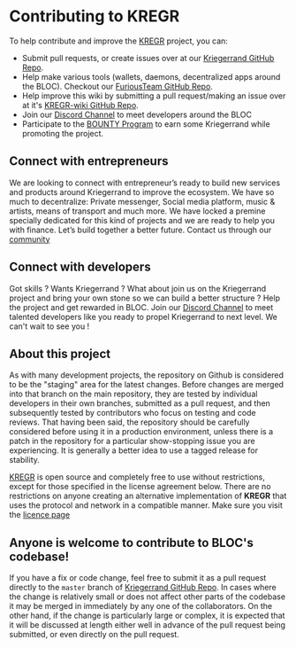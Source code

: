 # **Contributing to KREGR**

To help contribute and improve the [KREGR](https://bloc.money) project, you can:

* Submit pull requests, or create issues over at our [Kriegerrand GitHub Repo](https://github.com/furiousteam/BLOC).
* Help make various tools (wallets, daemons, decentralized apps around the BLOC). Checkout our [FuriousTeam GitHub Repo](https://github.com/furiousteam).
* Help improve this wiki by submitting a pull request/making an issue over at it's [KREGR-wiki GitHub Repo](https://github.com/furiousteam/KREGR-wiki).
* Join our [Discord Channel](https://discord.gg/5Buudya) to meet developers around the BLOC
* Participate to the [BOUNTY Program](../guides/Bounty-Program.md) to earn some Kriegerrand while promoting the project.

## **Connect with entrepreneurs**

We are looking to connect with entrepreneur’s ready to build new services and products around Kriegerrand to improve the ecosystem. We have so much to decentralize: Private messenger, Social media platform, music & artists, means of transport and much more. We have locked a premine specially dedicated for this kind of projects and we are ready to help you with finance. Let’s build together a better future. Contact us through our [community](../about/Community.md)

## **Connect with developers**

Got skills ? Wants Kriegerrand ? What about join us on the Kriegerrand project and bring your own stone so we can build a better structure ? Help the project and get rewarded in BLOC. Join our [Discord Channel](https://discord.gg/5Buudya) to meet talented developers like you ready to propel Kriegerrand to next level. We can't wait to see you !

## **About this project**

As with many development projects, the repository on Github is considered to be the "staging" area for the latest changes. Before changes are merged into that branch on the main repository, they are tested by individual developers in their own branches, submitted as a pull request, and then subsequently tested by contributors who focus on testing and code reviews. That having been said, the repository should be carefully considered before using it in a production environment, unless there is a patch in the repository for a particular show-stopping issue you are experiencing. It is generally a better idea to use a tagged release for stability.

[KREGR](https://github.com/furiousteam/BLOC) is open source and completely free to use without restrictions, except for those specified in the license agreement below. There are no restrictions on anyone creating an alternative implementation of **KREGR** that uses the protocol and network in a compatible manner. Make sure you visit the [licence page](../about/Licence.md)

## **Anyone is welcome to contribute to BLOC's codebase!**

If you have a fix or code change, feel free to submit it as a pull request directly to the `master` branch of [Kriegerrand GitHub Repo](https://github.com/furiousteam/BLOC). In cases where the change is relatively small or does not affect other parts of the codebase it may be merged in immediately by any one of the collaborators. On the other hand, if the change is particularly large or complex, it is expected that it will be discussed at length either well in advance of the pull request being submitted, or even directly on the pull request.